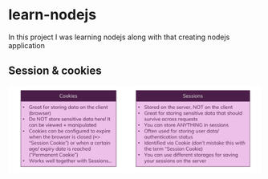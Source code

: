 # learn-nodejs
In this project I was learning nodejs along with that creating nodejs application


## Session & cookies
![alt text](learning-snaps/image.png)
